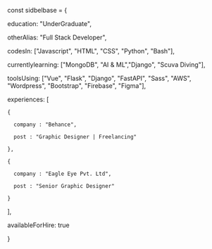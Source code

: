 




const sidbelbase = {

  education: "UnderGraduate",

  otherAlias: "Full Stack Developer",

  codesIn: ["Javascript", "HTML", "CSS", "Python", "Bash"],

  currentlylearning: ["MongoDB", "AI & ML","Django", "Scuva Diving"],

  toolsUsing: ["Vue", "Flask", "Django", "FastAPI", "Sass", "AWS", "Wordpress", "Bootstrap", "Firebase", "Figma"],

  experiences: [

    {

      company : "Behance",

      post : "Graphic Designer | Freelancing"

    },

    {

      company : "Eagle Eye Pvt. Ltd",

      post : "Senior Graphic Designer"

    }

  ],

availableForHire: true

}










